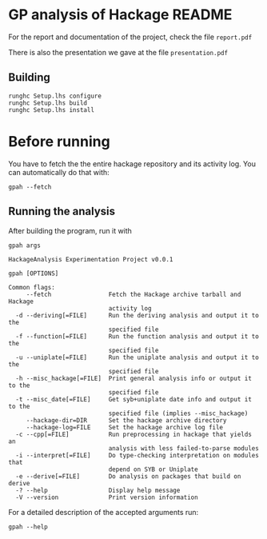 # GP analysis of Hackage README

For the report and documentation of the project, check the file `report.pdf`

There is also the presentation we gave at the file `presentation.pdf`

## Building

~~~
runghc Setup.lhs configure
runghc Setup.lhs build
runghc Setup.lhs install
~~~


# Before running

You have to fetch the the entire hackage repository and its activity log. You can automatically do that with:

~~~
gpah --fetch
~~~


## Running the analysis

After building the program, run it with

`gpah args`

~~~
HackageAnalysis Experimentation Project v0.0.1

gpah [OPTIONS]

Common flags:
     --fetch                Fetch the Hackage archive tarball and Hackage
                            activity log
  -d --deriving[=FILE]      Run the deriving analysis and output it to the
                            specified file
  -f --function[=FILE]      Run the function analysis and output it to the
                            specified file
  -u --uniplate[=FILE]      Run the uniplate analysis and output it to the
                            specified file
  -h --misc_hackage[=FILE]  Print general analysis info or output it to the
                            specified file
  -t --misc_date[=FILE]     Get syb+uniplate date info and output it to the
                            specified file (implies --misc_hackage)
     --hackage-dir=DIR      Set the hackage archive directory
     --hackage-log=FILE     Set the hackage archive log file
  -c --cpp[=FILE]           Run preprocessing in hackage that yields an
                            analysis with less failed-to-parse modules
  -i --interpret[=FILE]     Do type-checking interpretation on modules that
                            depend on SYB or Uniplate
  -e --derive[=FILE]        Do analysis on packages that build on derive
  -? --help                 Display help message
  -V --version              Print version information
~~~

For a detailed description of the accepted arguments run:

`gpah --help`
